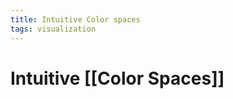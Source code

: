 ```yaml
---
title: Intuitive Color spaces
tags: visualization
---
```


# Intuitive [[Color Spaces]]




























